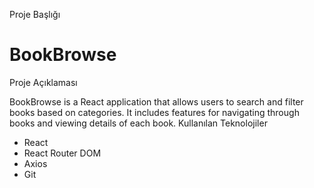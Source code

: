 Proje Başlığı

# BookBrowse
Proje Açıklaması

BookBrowse is a React application that allows users to search and filter books based on categories. It includes features for navigating through books and viewing details of each book.
Kullanılan Teknolojiler

- React
- React Router DOM
- Axios
- Git

